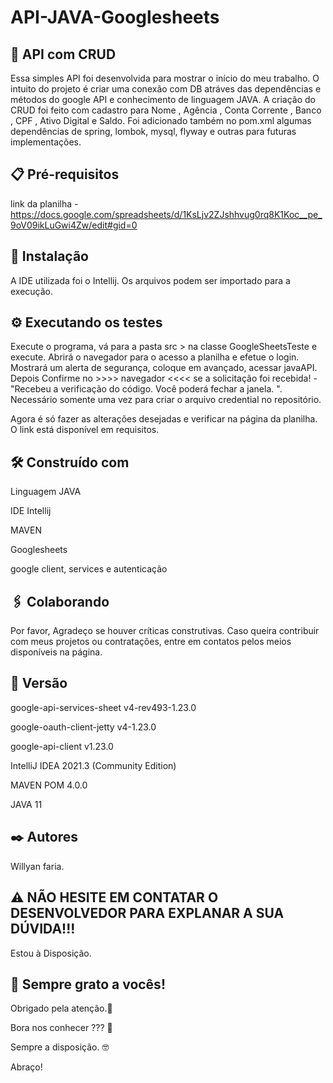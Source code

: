 # API-JAVA-Googlesheets

## 🚀 API com CRUD

Essa simples API foi desenvolvida para mostrar o início do meu trabalho. O intuito do projeto é criar uma conexão com DB atráves das dependências e métodos do google API e conhecimento de linguagem JAVA.
A criação do CRUD foi feito com cadastro para Nome , Agência , Conta Corrente , Banco , CPF , Ativo Digital e Saldo. Foi adicionado também no pom.xml algumas dependências de spring, lombok, mysql, flyway e outras para futuras implementações.

## 📋 Pré-requisitos

link da planilha - https://docs.google.com/spreadsheets/d/1KsLjv2ZJshhvug0rq8K1Koc__pe_9oV09ikLuGwi4Zw/edit#gid=0

## 🔧 Instalação

A IDE utilizada foi o Intellij. Os arquivos podem ser importado para a execução.

## ⚙️ Executando os testes

Execute o programa, vá para a pasta src > na classe GoogleSheetsTeste e execute. Abrirá o navegador para o acesso a planilha e efetue o login. Mostrará um alerta de segurança, coloque em avançado, acessar javaAPI. Depois Confirme no >>>> navegador <<<< se a solicitação foi recebida! - "Recebeu a verificação do código. Você poderá fechar a janela. ". Necessário somente uma vez para criar o arquivo credential no repositório.

Agora é só fazer as alterações desejadas e verificar na página da planilha. O link está disponível em requisitos.


## 🛠️ Construído com

<p>Linguagem JAVA</p>
<p>IDE Intellij</p>
<p>MAVEN</p>
<p>Googlesheets</p>
<p>google client, services e autenticação</p>


## 🖇️ Colaborando

Por favor, Agradeço se houver críticas construtivas. Caso queira contribuir com meus projetos ou contratações, entre em contatos pelos meios disponíveis na página.

## 📌 Versão
<p>google-api-services-sheet v4-rev493-1.23.0</p>
<p>google-oauth-client-jetty v4-1.23.0</p>
<p>google-api-client v1.23.0</p>
<p>IntelliJ IDEA 2021.3 (Community Edition)</p>
<p>MAVEN POM 4.0.0</p>
<p>JAVA 11</p>

## ✒️ Autores

Willyan faria.

## :warning: NÃO HESITE EM CONTATAR O DESENVOLVEDOR PARA EXPLANAR A SUA DÚVIDA!!!
Estou à Disposição.

## 🎁 Sempre grato a vocês!

<p>Obrigado pela atenção.📢 </p>
<p>Bora nos conhecer ??? 🍺 </p>
<p>Sempre a disposição. 🤓 </p>
<p>Abraço!</p>
